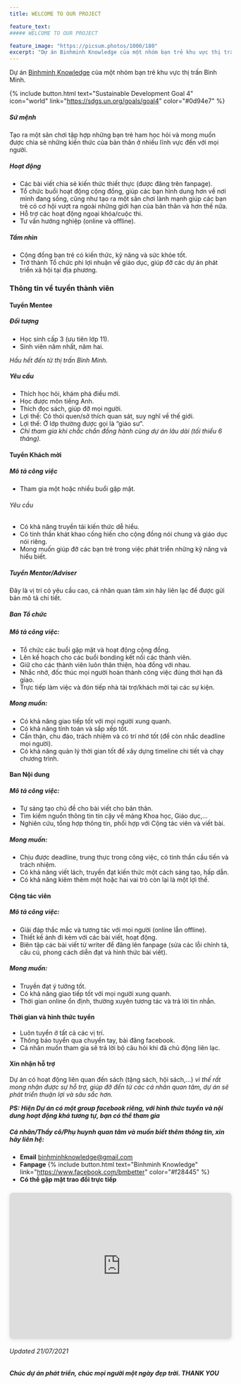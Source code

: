 ```yaml
---
title: WELCOME TO OUR PROJECT

feature_text:
##### WELCOME TO OUR PROJECT

feature_image: "https://picsum.photos/1000/180"
excerpt: "Dự án Binhminh Knowledge của một nhóm bạn trẻ khu vực thị trấn Bình Minh."
---
```

Dự án [Binhminh Knowledge](https://www.facebook.com/bmbetter) của một nhóm bạn trẻ khu vực thị trấn Bình Minh.

{% include button.html text="Sustainable Development Goal 4" icon="world" link="https://sdgs.un.org/goals/goal4" color="#0d94e7" %}

##### Sứ mệnh
Tạo ra một sân chơi tập hợp những bạn trẻ ham học hỏi và mong muốn được chia sẻ những kiến thức của bản thân ở nhiều lĩnh vực đến với mọi người.

##### Hoạt động
- Các bài viết chia sẻ kiến thức thiết thực (được đăng trên fanpage).
- Tổ chức buổi hoạt động cộng đồng, giúp các bạn hình dung hơn về nơi mình đang sống, cũng như tạo ra một sân chơi lành mạnh giúp các bạn trẻ có cơ hội vượt ra ngoài những giới hạn của bản thân và hơn thế nữa.
- Hỗ trợ các hoạt động ngoại khóa/cuộc thi.
- Tư vấn hướng nghiệp (online và offline).

##### Tầm nhìn
- Cộng đồng bạn trẻ có kiến thức, kỹ năng và sức khỏe tốt.
- Trở thành Tổ chức phi lợi nhuận về giáo dục, giúp đỡ các dự án phát triển xã hội tại địa phương.

### Thông tin về tuyển thành viên

#### Tuyển Mentee
##### Đối tượng
- Học sinh cấp 3 (ưu tiên lớp 11).
- Sinh viên năm nhất, năm hai.

_Hầu hết đến từ thị trấn Bình Minh._

##### Yêu cầu
- Thích học hỏi, khám phá điều mới.
- Học được môn tiếng Anh.
- Thích đọc sách, giúp đỡ mọi người.
- Lợi thế: Có thói quen/sở thích quan sát, suy nghĩ về thế giới.
- Lợi thế: Ở lớp thường được gọi là “giáo sư”.
- _Chỉ tham gia khi chắc chắn đồng hành cùng dự án lâu dài (tối thiểu 6 tháng)._

#### Tuyển Khách mời
##### Mô tả công việc
- Tham gia một hoặc nhiều buổi gặp mặt.

###### Yêu cầu
- Có khả năng truyền tải kiến thức dễ hiểu.
- Có tinh thần khát khao cống hiến cho cộng đồng nói chung và giáo dục nói riêng.
- Mong muốn giúp đỡ các bạn trẻ trong việc phát triển những kỹ năng và hiểu biết.

##### Tuyển Mentor/Adviser
Đây là vị trí có yêu cầu cao, cá nhân quan tâm xin hãy liên lạc để được gửi bản mô tả chi tiết.

##### Ban Tổ chức
##### Mô tả công việc:
- Tổ chức các buổi gặp mặt và hoạt động cộng đồng.
- Lên kế hoạch cho các buổi bonding kết nối các thành viên.
- Giữ cho các thành viên luôn thân thiện, hòa đồng với nhau.
- Nhắc nhở, đốc thúc mọi người hoàn thành công việc đúng thời hạn đã giao.
- Trực tiếp làm việc và đón tiếp nhà tài trợ/khách mời tại các sự kiện.

##### Mong muốn:
- Có khả năng giao tiếp tốt với mọi người xung quanh.
- Có khả năng tính toán và sắp xếp tốt.
- Cẩn thận, chu đáo, trách nhiệm và có trí nhớ tốt (để còn nhắc deadline mọi người).
- Có khả năng quản lý thời gian tốt để xây dựng timeline chi tiết và chạy chương trình.

#### Ban Nội dung

##### Mô tả công việc:
- Tự sáng tạo chủ đề cho bài viết cho bản thân.
- Tìm kiếm nguồn thông tin tin cậy về mảng Khoa học, Giáo dục,...
- Nghiên cứu, tổng hợp thông tin, phối hợp với Cộng tác viên và viết bài.

##### Mong muốn:
- Chịu được deadline, trung thực trong công việc, có tinh thần cầu tiến và trách nhiệm.
- Có khả năng viết lách, truyền đạt kiến thức một cách sáng tạo, hấp dẫn.
- Có khả năng kiêm thêm một hoặc hai vai trò còn lại là một lợi thế.

#### Cộng tác viên 

##### Mô tả công việc:
- Giải đáp thắc mắc và tương tác với mọi người (online lẫn offline).
- Thiết kế ảnh đi kèm với các bài viết, hoạt động.
- Biên tập các bài viết từ writer để đăng lên fanpage (sửa các lỗi chính tả, câu cú, phong cách diễn đạt và hình thức bài viết).

##### Mong muốn:
- Truyền đạt ý tưởng tốt.
- Có khả năng giao tiếp tốt với mọi người xung quanh.
- Thời gian online ổn định, thường xuyên tương tác và trả lời tin nhắn.

#### Thời gian và hình thức tuyển
- Luôn tuyển ở tất cả các vị trí.
- Thông báo tuyển qua chuyền tay, bài đăng facebook.
- Cá nhân muốn tham gia sẽ trả lời bộ câu hỏi khi đã chủ động liên lạc.

#### Xin nhận hỗ trợ
Dự án có hoạt động liên quan đến sách (tặng sách, hội sách,...) _vì thế rất mong nhận được sự hỗ trợ, giúp đỡ đến từ các cá nhân quan tâm, dự án sẽ phát triển thuận lợi và sâu sắc hơn._

_**PS: Hiện Dự án có một group facebook riêng, với hình thức tuyển và nội dung hoạt động khá tương tự, bạn có thể tham gia**_

##### Cá nhân/Thầy cô/Phụ huynh quan tâm và muốn biết thêm thông tin, xin hãy liên hệ:
- **Email** binhminhknowledge@gmail.com
- **Fanpage** {% include button.html text="Binhminh Knowledge" link="https://www.facebook.com/bmbetter" color="#f28445" %}
- **Có thể gặp mặt trao đổi trực tiếp**

<div style="position: relative; width: 100%; height: 0; padding-top: 56.2500%;
 padding-bottom: 48px; box-shadow: 0 2px 8px 0 rgba(63,69,81,0.16); margin-top: 1.6em; margin-bottom: 0.9em; overflow: hidden;
 border-radius: 8px; will-change: transform;">
  <iframe loading="lazy" style="position: absolute; width: 100%; height: 100%; top: 0; left: 0; border: none; padding: 0;margin: 0;"
    src="https:&#x2F;&#x2F;www.canva.com&#x2F;design&#x2F;DAEkttjwH1s&#x2F;view?embed">
  </iframe>
</div>


###### Updated 21/07/2021

##### Chúc dự án phát triển, chúc mọi người một ngày đẹp trời. THANK YOU
